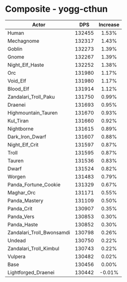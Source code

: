 # Composite - yogg-cthun
| Actor | DPS | Increase |
|---|:---:|:---:|
|Human|132455|1.53%|
|Mechagnome|132317|1.43%|
|Goblin|132273|1.39%|
|Gnome|132267|1.39%|
|Night_Elf_Haste|132252|1.38%|
|Orc|131980|1.17%|
|Void_Elf|131980|1.17%|
|Blood_Elf|131914|1.12%|
|Zandalari_Troll_Paku|131750|0.99%|
|Draenei|131693|0.95%|
|Highmountain_Tauren|131670|0.93%|
|Kul_Tiran|131660|0.92%|
|Nightborne|131615|0.89%|
|Dark_Iron_Dwarf|131607|0.88%|
|Night_Elf_Crit|131597|0.87%|
|Troll|131595|0.87%|
|Tauren|131536|0.83%|
|Dwarf|131524|0.82%|
|Worgen|131483|0.79%|
|Panda_Fortune_Cookie|131329|0.67%|
|Maghar_Orc|131171|0.55%|
|Panda_Mastery|131109|0.50%|
|Panda_Crit|130907|0.35%|
|Panda_Vers|130853|0.30%|
|Panda_Haste|130852|0.30%|
|Zandalari_Troll_Bwonsamdi|130798|0.26%|
|Undead|130750|0.22%|
|Zandalari_Troll_Kimbul|130743|0.22%|
|Vulpera|130482|0.02%|
|Base|130456|0.00%|
|Lightforged_Draenei|130442|-0.01%|

